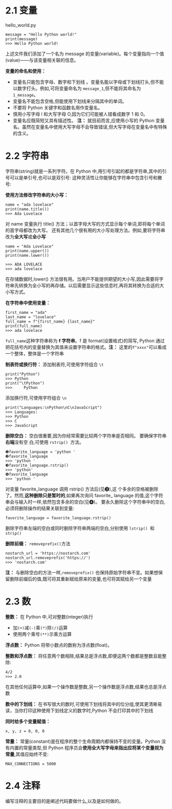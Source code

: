 # 2.1 变量
hello_world.py
```
message = "Hello Python world!"
print(message)
>>> Hello Python world!
```
上述文件我们添加了一个名为 message 的变量(variable)。每个变量指向一个值 (value)——与该变量相关联的信息。

**变量的命名和使用：**
- 变量名只能包含字母、数字和下划线 。变量名能以字母或下划线打头,但不能以数字打头。例如,可将变量命名为 `message_1`,但不能将其命名为 `1_message`。
- 变量名不能包含空格,但能使用下划线来分隔其中的单词。
- 不要将 Python 关键字和函数名用作变量名。
- 慎用小写字母 l 和大写字母 O,因为它们可能被人错看成数字 1 和  0。
- 变量名应既简短又具有描述性。
**注：** 就目前而言,应使用小写的 Python 变量名。虽然在变量名中使用大写字母不会导致错误,但大写字母在变量名中有特殊的含义。

# 2.2 字符串
字符串(string)就是一系列字符。在 Python 中,用引号引起的都是字符串,其中的引号可以是单引号,也可以是双引号:
这种灵活性让你能够在字符串中包含引号和撇号:

**使用方法修改字符串的大小写：**
```
name = "ada lovelace" 
print(name.title())
>>> Ada Lovelace
```
对 name 变量执行 title() 方法；以首字母大写的方式显示每个单词,即将每个单词的首字母都改为大写。
还有其他几个很有用的大小写处理方法。例如,要将字符串改为**全大写**或**全小写**
```
name = "Ada Lovelace" 
print(name.upper()) 
print(name.lower())

>>> ADA LOVELACE 
>>> ada lovelace
```
在存储数据时,lower() 方法很有用。当用户不能提供期望的大小写,因此需要将字符串先转换为全小写的再存储。以后需要显示这些信息时,再将其转换为合适的大小写方式。

**在字符串中使用变量：**
```
first_name = "ada" 
last_name = "lovelace"  
full_name = f"{first_name} {last_name}" 
print(full_name)
>>> ada lovelace
```
`full_name`这种字符串称为 **f 字符串**。f 是 format(设置格式)的简写, Python 通过把花括号内的变量替换为其值来设置字符串的格式。**注：** 这里的`f"xxxx"`可以看成一个整体，整体是一个字符串

**制表符或换行符：**
添加制表符,可使用字符组合 `\t`
```
print("Python") 
>>> Python  
print("\tPython") 
>>> 	Python
```
添加换行符,可使用字符组合 `\n`
```
print("Languages:\nPython\nC\nJavaScript") 
>>> Languages: 
>>> Python 
>>> C  
>>> JavaScript
```
**删除空白：**
空白很重要,因为你经常需要比较两个字符串是否相同。
要确保字符串**右端**没有空  白,可使用 `rstrip() `方法。
```
❶favorite_language = 'python ' 
❷favorite_language 
>>> 'python '  
❸favorite_language.rstrip() 
>>> 'python'  
❹favorite_language 
>>> 'python '
```
对变量 favorite_language 调用 rstrip() 方法后(⻅❸),这 个多余的空格被删除了。然而,**这种删除只是暂时的**,如果再次询问  favorite_ language 的值,这个字符串会与输入时一样,依然包含多余的空白(⻅❹)。
要永久删除这个字符串中的空白,必须将删除操作的结果关联到变量:
```
favorite_language = favorite_language.rstrip()
```
删除字符串左端的空白或同时删除字符串两端的空白,分别使用  `lstrip() `和 `strip() `

**删除前缀：**
`removeprefix()`方法
```
nostarch_url = 'https://nostarch.com'  nostarch_url.removeprefix('https://') 
>>> 'nostarch.com'
```
**注：** 与删除空白的方法一样,`removeprefix()` 也保持原始字符串不变。如果想保留删除前缀后的值,既可将其重新赋给原来的变量,也可将其赋给另一个变量

# 2.3 数
**整数：**
在 Python 中,可对整数(integer)执行
- 加`(+)`减`(-)`乘`(*)`除`(/)`运算
- 使用两个乘号`(**)`示乘方运算

**浮点数：** Python 将带小数点的数称为浮点数(float)。

**整数和浮点数：**
将任意两个数相除,结果总是浮点数,即便这两个数都是整数且能整除:
```
4/2 
>>> 2.0
```
在其他任何运算中,如果一个操作数是整数,另一个操作数是浮点数,结果也总是浮点数

**数中的下划线：**
在书写很大的数时,可使用下划线将其中的位分组,使其更清晰易读，当你打印这种使用下划线定义的数字时,Python 不会打印其中的下划线

**同时给多个变量赋值：**
```
x, y, z = 0, 0, 0
```

**常量：**
常量(constant)是在程序的整个生命周期内都保持不变的变量。Python 没有内置的常量类型,但 Python 程序员会**使用全大写字母来指出应将某个变量视为常量**,其值应始终不变:
```
MAX_CONNECTIONS = 5000
```

# 2.4 注释
编写注释的主要目的是阐述代码要做什么,以及是如何做的。